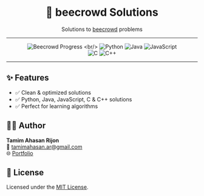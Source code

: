 <div align="center">
  <h1>🐝 beecrowd Solutions</h1>
  
  Solutions to [beecrowd](https://www.beecrowd.com.br/judge/en) problems
  
  ---
  
  ![Beecrowd Progress](https://img.shields.io/badge/Solved-105%2F2411%20(4.36%25)-323232?style=flat-square)
  <br/>
  ![Python](https://img.shields.io/badge/Python%203-100%20solutions-60A4FB?style=flat-square&logo=python)
  ![Java](https://img.shields.io/badge/Java-23%20solutions-4298E2?style=flat-square&logo=java)
  ![JavaScript](https://img.shields.io/badge/JavaScript-2%20solutions-F7DF1E?style=flat-square&logo=javascript)
  <br/>
  ![C](https://img.shields.io/badge/C-0%20solutions-555555?style=flat-square&logo=c)
  ![C++](https://img.shields.io/badge/C%2B%2B-0%20solutions-00599C?style=flat-square&logo=cplusplus)
  
  ---
</div>

## ✨ Features
- ✅ Clean & optimized solutions
- ✅ Python, Java, JavaScript, C & C++ solutions
- ✅ Perfect for learning algorithms

## 👨‍💻 Author
**Tamim Ahasan Rijon**  
📧 [tamimahasan.ar@gmail.com](mailto:tamimahasan.ar@gmail.com)  
🌐 [Portfolio](https://tamim-ar.netlify.app/)

## 📜 License
Licensed under the [MIT License](./LICENSE).

